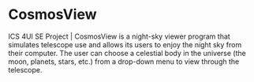 # CosmosView
ICS 4UI SE Project | CosmosView is a night-sky viewer program that simulates telescope use and allows its users to enjoy the night sky from their computer. 
The user can choose a celestial body in the universe (the moon, planets, stars, etc.) from a drop-down menu to view through the telescope.
